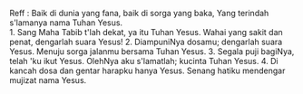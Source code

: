 Reff :
Baik di dunia yang fana, baik di sorga yang baka,
Yang terindah s'lamanya nama Tuhan Yesus.
<br>
1.
Sang Maha Tabib t'lah dekat, ya itu Tuhan Yesus.
Wahai yang sakit dan penat, dengarlah suara Yesus!
2.
DiampuniNya dosamu; dengarlah suara Yesus.
Menuju sorga jalanmu bersama Tuhan Yesus.
3.
Segala puji bagiNya, telah 'ku ikut Yesus.
OlehNya aku s'lamatlah; kucinta Tuhan Yesus.
4.
Di kancah dosa dan gentar harapku hanya Yesus.
Senang hatiku mendengar mujizat nama Yesus.